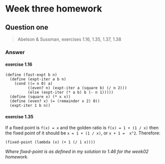 # Week three homework
## Question one
> Abelson & Sussman, exercises 1.16, 1.35, 1.37, 1.38
### Answer
#### exercise 1.16
```
(define (fast-expt b n)
  (define (expt-iter a b n)
    (cond ((= n 0) a)
          ((even? n) (expt-iter a (square b) (/ n 2)))
          (else (expt-iter (* a b) b (- n 1)))))
  (define (square x) (* x x))
  (define (even? x) (= (remainder x 2) 0))
  (expt-iter 1 b n))
```
#### exercise 1.35
If a fixed point is `f(x) = x` and the golden ratio is `f(x) = 1 + (1 / x)` then the fixed point of it should be `x = 1 + (1 / x)`, or `x + 1 =  x^2`. Therefore:
```
(fixed-point (lambda (x) (+ 1 (/ 1 x))))
```
_Where fixed-point is as defined in my solution to 1.46 for the week02 homework._

